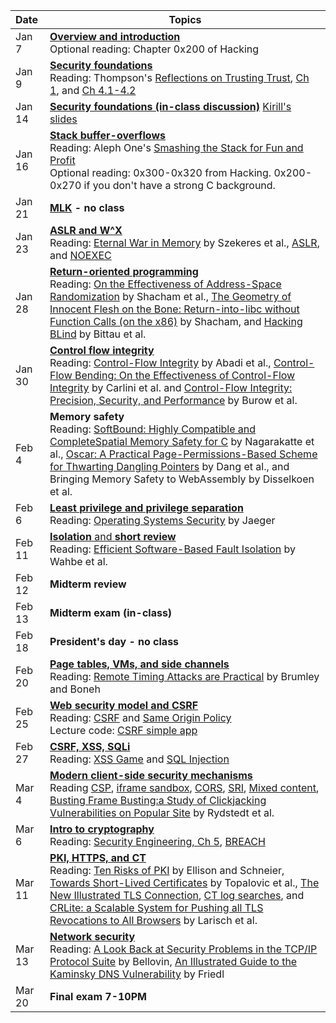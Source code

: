 **Date**   | <center>**Topics**</center>
:----------|:--------------------------------
Jan  7     | [**Overview and introduction**](slides/lecture1.pdf) <br/> Optional reading: Chapter 0x200 of Hacking
Jan  9     | [**Security foundations**](slides/lecture2.pdf) <br/> Reading: Thompson's [Reflections on Trusting Trust](papers/thompson.pdf), [Ch 1](https://www.cl.cam.ac.uk/~rja14/Papers/SEv2-c01.pdf), and [Ch 4.1-4.2](https://www.cl.cam.ac.uk/~rja14/Papers/SEv2-c04.pdf)
Jan 14     | [**Security foundations (in-class discussion)**](slides/lecture3.pdf) [Kirill's slides](https://cseweb.ucsd.edu/classes/fa17/cse127-b/lec2.pdf)
Jan 16     | [**Stack buffer-overflows**](slides/lecture4.pdf) <br/> Reading: Aleph One's [Smashing the Stack for Fun and Profit](http://phrack.org/issues/49/14.html#article) <br/> Optional reading: 0x300-0x320 from Hacking. 0x200-0x270 if you don't have a strong C background.
Jan 21     | **[MLK](https://en.wikipedia.org/wiki/Martin_Luther_King_Jr.) - no class**
Jan 23     | [**ASLR and W^X**](slides/lecture5.pdf) <br/> Reading: [Eternal War in Memory](papers/eternal-war-in-memory.pdf) by Szekeres et al., [ASLR](https://pax.grsecurity.net/docs/aslr.txt), and [NOEXEC](https://pax.grsecurity.net/docs/noexec.txt)
Jan 28     | [**Return-oriented programming**](slides/lecture6.pdf) <br/> Reading: [On the Effectiveness of Address-Space Randomization](papers/shacham:aslr.pdf) by Shacham et al., [The Geometry of Innocent Flesh on the Bone: Return-into-libc without Function Calls (on the x86)](papers/shacham:rop.pdf) by Shacham, and [Hacking BLind](papers/bittau:brop.pdf) by Bittau et al.
Jan 30     | [**Control flow integrity**](slides/lecture7.pdf) <br/> Reading: [Control-Flow Integrity](papers/abadi:cfi.pdf) by Abadi et al., [Control-Flow Bending: On the Effectiveness of Control-Flow Integrity](papers/carlini:cfb.pdf) by Carlini et al. and [Control-Flow Integrity: Precision, Security, and Performance](papers/burow:cfi.pdf) by Burow et al. 
Feb  4     | **Memory safety** <br/> Reading: [SoftBound: Highly Compatible and CompleteSpatial Memory Safety for C](papers/softbound.pdf) by Nagarakatte et al., [Oscar: A Practical Page-Permissions-Based Scheme for Thwarting Dangling Pointers](papers/dang:oscar.pdf) by Dang et al., and Bringing Memory Safety to WebAssembly by Disselkoen et al.
Feb  6     | [**Least privilege and privilege separation**](slides/lecture9.pdf) <br/> Reading: [Operating Systems Security](papers/ossecurity.pdf) by Jaeger
Feb 11     | [**Isolation** and **short review**](slides/lecture10.pdf) <br/> Reading: [Efficient Software-Based Fault Isolation](papers/wahbe:sfi.pdf) by Wahbe et al.
Feb 12     | **Midterm review**
Feb 13     | **Midterm exam (in-class)**
Feb 18     | **President's day - no class**
Feb 20     | [**Page tables, VMs, and side channels**](slides/lecture11.pdf) <br/> Reading: [Remote Timing Attacks are Practical](papers/brumley:timing.pdf) by Brumley and Boneh
Feb 25     | [**Web security model and CSRF**](https://cseweb.ucsd.edu/classes/fa17/cse127-b/lec11.pdf) <br/> Reading: [CSRF](https://www.owasp.org/index.php/Cross-Site_Request_Forgery_%28CSRF%29) and [Same Origin Policy](https://code.google.com/archive/p/browsersec/wikis/Part2.wiki#Same-origin_policy) <br/> Lecture code: [CSRF simple app](https://github.com/PLSysSec/cse127-toy-webapp)
Feb 27     | [**CSRF, XSS, SQLi**](../notes/lecture13/) <br/> Reading: [XSS Game](https://xss-game.appspot.com/) and [SQL Injection](https://secure.php.net/manual/en/security.database.sql-injection.php)
Mar  4     | [**Modern client-side security mechanisms**](slides/lecture14.pdf) <br/> Reading [CSP](https://www.html5rocks.com/en/tutorials/security/content-security-policy/), [iframe sandbox](https://www.html5rocks.com/en/tutorials/security/sandboxed-iframes/), [CORS](https://developer.mozilla.org/en-US/docs/Web/HTTP/CORS), [SRI](https://developer.mozilla.org/en-US/docs/Web/Security/Subresource_Integrity), [Mixed content](https://developer.mozilla.org/en-US/docs/Web/Security/Mixed_content), [Busting Frame Busting:a Study of Clickjacking Vulnerabilities on Popular Site](papers/rydstedt:busting.pdf) by Rydstedt et al.
Mar  6     | [**Intro to cryptography**](slides/lecture15.pdf) <br/> Reading: [Security Engineering, Ch 5](https://www.cl.cam.ac.uk/~rja14/Papers/SEv2-c05.pdf), [BREACH](http://breachattack.com/resources/BREACH%20-%20SSL,%20gone%20in%2030%20seconds.pdf)
Mar 11     | [**PKI, HTTPS, and CT**](slides/lecture16.pdf) <br/> Reading: [Ten Risks of PKI](papers/ellison:ten-risks.pdf) by Ellison and Schneier, [Towards Short-Lived Certificates](papers/topalovic:towards.pdf) by Topalovic et al., [The New Illustrated TLS Connection](https://tls13.ulfheim.net/), [CT log searches](https://crt.sh), and [CRLite: a Scalable System for Pushing all TLS Revocations to All Browsers](papers/crtlite.pdf) by Larisch et al.
Mar 13     | [**Network security**](https://cseweb.ucsd.edu/classes/fa17/cse127-b/lec15.pdf) <br/> Reading: [A Look Back at Security Problems in the TCP/IP Protocol Suite](papers/bellovin:ip.pdf) by Bellovin, [An Illustrated Guide to the Kaminsky DNS Vulnerability](http://unixwiz.net/techtips/iguide-kaminsky-dns-vuln.html) by Friedl
Mar 20     | **Final exam 7-10PM**
